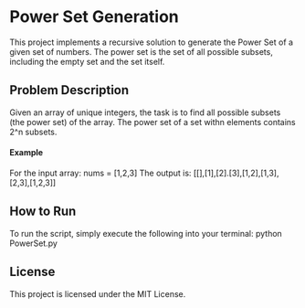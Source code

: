 # Power Set Generation
This project implements a recursive solution to generate the Power Set of a given set of numbers. The power set is the set of all possible subsets, including the empty set and the set itself.

## Problem Description
Given an array of unique integers, the task is to find all possible subsets (the power set) of the array. The power set of a set withn elements contains 2^n subsets.

#### Example
For the input array:
nums = [1,2,3]
The output is: [[],[1],[2].[3],[1,2],[1,3],[2,3],[1,2,3]]

## How to Run
To run the script, simply execute the following into your terminal: python PowerSet.py 

## License
This project is licensed under the MIT License.
